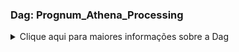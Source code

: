 ### Dag: Prognum_Athena_Processing
<details>
  <summary>
  Clique aqui para maiores informações sobre a Dag
  </summary>
<p>

<p align="center">
  <a href="https://datasprints.com/">
    <img src="https://data-sprints-candidate-luizvidal.s3.us-east-2.amazonaws.com/logo.png" alt="Barigui" width="128" height="44">
  </a>
</p>

#### Propósito

Esta DAG faz o download dos arquivos csv e json do bucket disponibilizado pelo time da Data Sprints, faz a limpeza dos arquivos, removendo cabeçalho e transformando os arquivos json's em csvs. Em seguida move os arquivos para os buckets do candidato Luiz Vinicius Vidal. 

#### Tasks

Este workflow faz as seguintes tarefas:

<style type="text/css">
.tg  {border-collapse:collapse;border-spacing:0;}
.tg td{font-family:Arial, sans-serif;font-size:14px;padding:10px 5px;border-style:solid;border-width:1px;overflow:hidden;word-break:normal;border-color:black;}
.tg th{font-family:Arial, sans-serif;font-size:14px;font-weight:normal;padding:10px 5px;border-style:solid;border-width:1px;overflow:hidden;word-break:normal;border-color:black;}
.tg .tg-0pky{border-color:inherit;text-align:left;vertical-align:top}
.tg .header{border-color:inherit;font-weight:bold;text-align:center;vertical-align:center}
.tg .subheader{border-color:inherit;font-size:12px;color: red;font-weight:bold;text-align:left;vertical-align:center}
.tg .texto{border-color:inherit;font-size:12px;font-weight:normal;text-align:left;vertical-align:center}
</style>
<table class="tg">
  <tr>
    <th class="header">Task</th>
    <th class="header">Função</th>
  </tr>
  <tr>
    <td class="subheader">start_log</td>
    <td class="texto">Task Inicial - apenas indica o horário de início da execução do fluxo.</td>
  </tr>
  <tr>
    <td class="subheader">drop_athena_database_scci_securitizadora_raw</td>
    <td class="texto" rowspan="3">Esta task faz a deleção - "DROP" - dos bancos de dados "raw" no Athena - Securitizadora, Hipotecária e Banco.</td>
  </tr>
  <tr>
    <td class="subheader">drop_athena_database_scci_hipotecaria_raw</td>
  </tr> 
  <tr>  
    <td class="subheader">drop_athena_database_scci_banco_raw</td>
  </tr>
  <tr>
    <td class="subheader">create_athena_scci_securitizadora_raw</td>
    <td class="texto" rowspan="3">Esta task faz a criação - "CREATE" - dos bancos de dados  "raw" no Athena  - Securitizadora, Hipotecária e Banco.</td>
  </tr>
  <tr>
    <td class="subheader">create_athena_database_scci_hipotecaria_raw</td>
  </tr> 
  <tr>  
    <td class="subheader">create_athena_database_scci_banco_raw</td>
  </tr>
  <tr>
    <td class="subheader">remove_ddl_raw_securitizadora</td>
    <td class="texto" rowspan="3">Esta task limpa a pasta que contém os scripts .sql de criação de tabelas dos bancos "raw" no Athena  - Securitizadora, Hipotecária e Banco.</td>
  </tr>
  <tr>
    <td class="subheader">remove_ddl_raw_hipotecaria</td>
  </tr> 
  <tr>  
    <td class="subheader">remove_ddl_raw_banco</td>
  </tr>
  <tr>
    <td class="subheader">download_ddls_securitizadora_from_s3</td>
    <td class="texto" rowspan="3">Esta task faz o download dos scripts de criação de tabelas "raw" do Athena para a pasta local do servidor do Airflow - Securitizadora, Hipotecária e Banco.</td>
  </tr>
  <tr>
    <td class="subheader">download_ddls_hipotecaria_from_s3</td>
  </tr> 
  <tr>  
    <td class="subheader">download_ddls_banco_from_s3</td>
  </tr>
  <tr>
    <td class="subheader">create_raw_tables_securitizadora</td>
    <td class="texto" rowspan="3">Esta task executa todos os scripts .sql de criação de tabela para o banco de dados "Raw" do Athena, dependendo da origem dos dados, ou seja, Securitizadora, Hipotecária ou Banco, a tabela irá pertencer a seu banco de dados respectivo.</td>
  </tr>
  <tr>
    <td class="subheader">create_raw_tables_hipotecaria</td>
  </tr> 
  <tr>  
    <td class="subheader">create_raw_tables_banco</td>
  </tr>
  <tr>
    <td class="subheader">drop_athena_database_processed</td>
    <td class="texto">Esta task faz a deleção - "DROP" - dos bancos de dados "processed" no Athena.</td>
  </tr>
  <tr>
    <td class="subheader">create_athena_database_processed</td>
    <td class="texto">Esta task faz a criação - "CREATE" - dos bancos de dados "processed" no Athena.</td>
  </tr>
  <tr>
    <td class="subheader">create_processed_tables</td>
    <td class="texto">Esta task executa todos os scripts .sql de criação de tabela para o banco de dados "Processed" do Athena e também faz o "union" entre as tabelas de mesmo nome de bancos diferentes. Ex: tabela PRETENDENTE do banco da Hipotecária com tabela PRETENDENTE da Securitizadora irá se transformar em apenas um tabelas no banco de dados "Processed".</td>
  </tr>
  <tr>
    <td class="subheader">drop_athena_database_business</td>
    <td class="texto">Esta task faz a deleção - "DROP" - dos bancos de dados "business" no Athena.</td>
  </tr>
  <tr>
    <td class="subheader">create_athena_database_business</td>
    <td class="texto">Esta task faz a criação - "CREATE" - dos bancos de dados "business" no Athena.</td>
  </tr>
  <tr>
    <td class="subheader">end_log</td>
    <td class="texto">Task Final - apenas indica o horário de encerramento da execução do fluxo.</td>
  </tr>
</table><br>
                                                                                                                                               
#### Data-Team

Em caso de dúvidas, favor contactar:

- [Anderson Igarashi](mailto:anderson.igarashi@baripromotora.com.br)
- [Marcos Gritti](mailto:marcos.gritti@baritecnologia.com.br)
- [Luiz Vidal](mailto:luiz.vidal@baritecnologia.com.br)

</p>
</details>